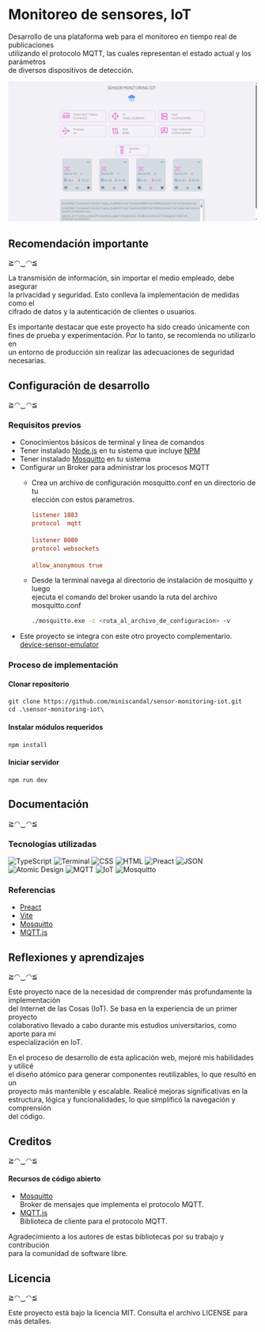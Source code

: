 # Monitoreo de sensores, IoT

Desarrollo de una plataforma web para el monitoreo en tiempo real de publicaciones  
utilizando el protocolo MQTT, las cuales representan el estado actual y los parámetros  
de diversos dispositivos de detección.

<img src="./docs/pictures/web-capture.png" width="540">

## Recomendación importante
≧◠‿◠≦

La transmisión de información, sin importar el medio empleado, debe asegurar  
la privacidad y seguridad. Esto conlleva la implementación de medidas como el  
cifrado de datos y la autenticación de clientes o usuarios.

Es importante destacar que este proyecto ha sido creado únicamente con  
fines de prueba y experimentación. Por lo tanto, se recomienda no utilizarlo en  
un entorno de producción sin realizar las adecuaciones de seguridad necesarias.


## Configuración de desarrollo
≧◠‿◠≦

### Requisitos previos

* Conocimientos básicos de terminal y línea de comandos
* Tener instalado [Node.js](https://nodejs.org/en) en tu sistema que incluye [NPM](https://www.npmjs.com/)
* Tener instalado [Mosquitto](https://https://mosquitto.org//) en tu sistema
* Configurar un Broker para administrar los procesos MQTT
   * Crea un archivo de configuración mosquitto.conf en un directorio de tu  
   elección con estos parametros.

      ```ini
      listener 1883
      protocol  mqtt

      listener 8080
      protocol websockets

      allow_anonymous true
      ```

   * Desde la terminal navega al directorio de instalación de mosquitto y luego  
   ejecuta el comando del broker usando la ruta del archivo mosquitto.conf

      ```bash
      ./mosquitto.exe -c <ruta_al_archivo_de_configuracion> -v
      ```
* Este proyecto se integra con este otro proyecto complementario.
[device-sensor-emulator](https://github.com/miniscandal/device-sensor-emulator)

### Proceso de implementación

#### Clonar repositorio

```
git clone https://github.com/miniscandal/sensor-monitoring-iot.git
cd .\sensor-monitoring-iot\
```


#### Instalar módulos requeridos

```
npm install
```

#### Iniciar servidor

```
npm run dev
```



## Documentación 
 ≧◠‿◠≦


### Tecnologías utilizadas

![TypeScript](https://img.shields.io/badge/TypeScript-%23007ACC.svg?style=for-the-badge&logo=typescript&logoColor=white)
![Terminal](https://img.shields.io/badge/Terminal-%23474745.svg?style=for-the-badge)
![CSS](https://img.shields.io/badge/CSS-%231572B6.svg?style=for-the-badge)
![HTML](https://img.shields.io/badge/HTML-%23E34F26.svg?style=for-the-badge)
![Preact](https://img.shields.io/badge/preact-%23007ACC.svg?style=for-the-badge&logo=preact&logoColor=white)
![JSON](https://img.shields.io/badge/JSON-%2348494a.svg?style=for-the-badge)  
![Atomic Design](https://img.shields.io/badge/Atomic%20Design-red.svg?style=for-the-badge&logo=atomic-design&logoColor=white)
![MQTT](https://img.shields.io/badge/MQTT-%23007ACC.svg?style=for-the-badge&logo=MQTT&logoColor=white)
![IoT](https://img.shields.io/badge/IoT-%230ba5be.svg?style=for-the-badge)
![Mosquitto](https://img.shields.io/badge/Mosquitto-%233C5280.svg?style=for-the-badge)


### Referencias

* [Preact](https://preactjs.com/)
* [Vite](https://vitejs.dev/)
* [Mosquitto](https://mosquitto.org/) 
* [MQTT.js](https://github.com/mqttjs/MQTT.js/)



## Reflexiones y aprendizajes

≧◠‿◠≦

Este proyecto nace de la necesidad de comprender más profundamente la implementación  
del Internet de las Cosas (IoT). Se basa en la experiencia de un primer proyecto  
colaborativo llevado a cabo durante mis estudios universitarios, como aporte para mi  
especialización en IoT.

En el proceso de desarrollo de esta aplicación web, mejoré mis habilidades y utilicé  
el diseño atómico para generar componentes reutilizables, lo que resultó en un  
proyecto más mantenible y escalable. Realicé mejoras significativas en la  
estructura, lógica y funcionalidades, lo que simplificó la navegación y comprensión  
del código.


## Creditos
≧◠‿◠≦


#### Recursos de código abierto

* [Mosquitto](https://mosquitto.org/)  
  Broker de mensajes que implementa el protocolo MQTT.
* [MQTT.js](https://github.com/mqttjs/MQTT.js/)  
  Biblioteca de cliente para el protocolo MQTT.

Agradecimiento a los autores de estas bibliotecas por su trabajo y contribución  
para la comunidad de software libre.


## Licencia

≧◠‿◠≦

Este proyecto está bajo la licencia MIT. Consulta el archivo LICENSE para más detalles.
